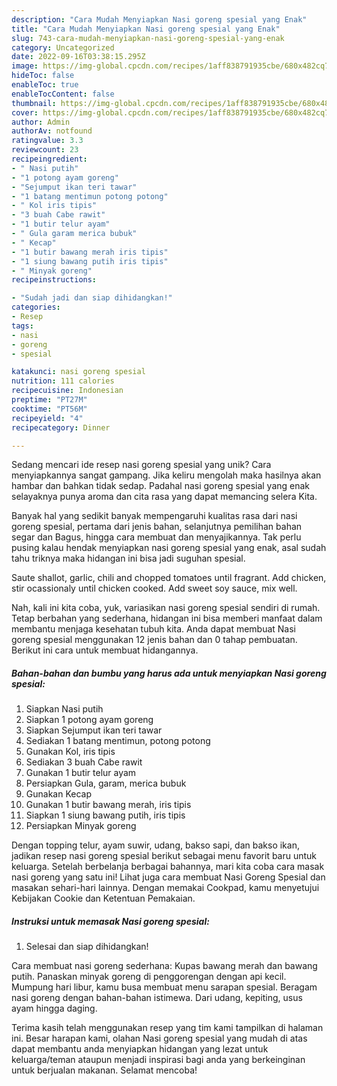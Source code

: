 ```yaml
---
description: "Cara Mudah Menyiapkan Nasi goreng spesial yang Enak"
title: "Cara Mudah Menyiapkan Nasi goreng spesial yang Enak"
slug: 743-cara-mudah-menyiapkan-nasi-goreng-spesial-yang-enak
category: Uncategorized
date: 2022-09-16T03:38:15.295Z
image: https://img-global.cpcdn.com/recipes/1aff838791935cbe/680x482cq70/nasi-goreng-spesial-foto-resep-utama.jpg
hideToc: false
enableToc: true
enableTocContent: false
thumbnail: https://img-global.cpcdn.com/recipes/1aff838791935cbe/680x482cq70/nasi-goreng-spesial-foto-resep-utama.jpg
cover: https://img-global.cpcdn.com/recipes/1aff838791935cbe/680x482cq70/nasi-goreng-spesial-foto-resep-utama.jpg
author: Admin
authorAv: notfound
ratingvalue: 3.3
reviewcount: 23
recipeingredient:
- " Nasi putih"
- "1 potong ayam goreng"
- "Sejumput ikan teri tawar"
- "1 batang mentimun potong potong"
- " Kol iris tipis"
- "3 buah Cabe rawit"
- "1 butir telur ayam"
- " Gula garam merica bubuk"
- " Kecap"
- "1 butir bawang merah iris tipis"
- "1 siung bawang putih iris tipis"
- " Minyak goreng"
recipeinstructions:

- "Sudah jadi dan siap dihidangkan!"
categories:
- Resep
tags:
- nasi
- goreng
- spesial

katakunci: nasi goreng spesial 
nutrition: 111 calories
recipecuisine: Indonesian
preptime: "PT27M"
cooktime: "PT56M"
recipeyield: "4"
recipecategory: Dinner

---
```





Sedang mencari ide resep nasi goreng spesial yang unik? Cara menyiapkannya sangat gampang. Jika keliru mengolah maka hasilnya akan hambar dan bahkan tidak sedap. Padahal nasi goreng spesial yang enak selayaknya punya aroma dan cita rasa yang dapat memancing selera Kita.





Banyak hal yang sedikit banyak mempengaruhi kualitas rasa dari nasi goreng spesial, pertama dari jenis bahan, selanjutnya pemilihan bahan segar dan Bagus, hingga cara membuat dan menyajikannya. Tak perlu pusing kalau hendak menyiapkan nasi goreng spesial yang enak,      asal sudah tahu triknya maka hidangan ini bisa jadi suguhan spesial.














Saute shallot, garlic, chili and chopped tomatoes until fragrant. Add chicken, stir ocassionaly until chicken cooked. Add sweet soy sauce, mix well.






Nah, kali ini kita coba, yuk, variasikan nasi goreng spesial sendiri di rumah. Tetap berbahan yang sederhana, hidangan ini bisa memberi manfaat dalam membantu menjaga kesehatan tubuh kita. Anda dapat membuat Nasi goreng spesial menggunakan 12 jenis bahan dan 0 tahap pembuatan. Berikut ini cara untuk membuat hidangannya.

<!--inarticleads1-->

##### Bahan-bahan dan bumbu yang harus ada untuk menyiapkan Nasi goreng spesial:

1. Siapkan  Nasi putih
1. Siapkan 1 potong ayam goreng
1. Siapkan Sejumput ikan teri tawar
1. Sediakan 1 batang mentimun, potong potong
1. Gunakan  Kol, iris tipis
1. Sediakan 3 buah Cabe rawit
1. Gunakan 1 butir telur ayam
1. Persiapkan  Gula, garam, merica bubuk
1. Gunakan  Kecap
1. Gunakan 1 butir bawang merah, iris tipis
1. Siapkan 1 siung bawang putih, iris tipis
1. Persiapkan  Minyak goreng


Dengan topping telur, ayam suwir, udang, bakso sapi, dan bakso ikan, jadikan resep nasi goreng spesial berikut sebagai menu favorit baru untuk keluarga. Setelah berbelanja berbagai bahannya, mari kita coba cara masak nasi goreng yang satu ini! Lihat juga cara membuat Nasi Goreng Spesial dan masakan sehari-hari lainnya. Dengan memakai Cookpad, kamu menyetujui Kebijakan Cookie dan Ketentuan Pemakaian. 

<!--inarticleads2-->

##### Instruksi untuk memasak Nasi goreng spesial:


1. Selesai dan siap dihidangkan!

Cara membuat nasi goreng sederhana: Kupas bawang merah dan bawang putih. Panaskan minyak goreng di penggorengan dengan api kecil. Mumpung hari libur, kamu busa membuat menu sarapan spesial. Beragam nasi goreng dengan bahan-bahan istimewa. Dari udang, kepiting, usus ayam hingga daging. 

Terima kasih telah menggunakan resep yang tim kami tampilkan di halaman ini. Besar harapan kami, olahan Nasi goreng spesial yang mudah di atas dapat membantu anda menyiapkan hidangan yang lezat untuk keluarga/teman ataupun menjadi inspirasi bagi anda yang berkeinginan untuk berjualan makanan. Selamat mencoba!
